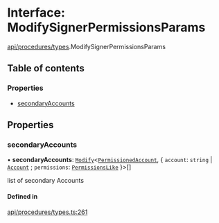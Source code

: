 # Interface: ModifySignerPermissionsParams

[api/procedures/types](../wiki/api.procedures.types).ModifySignerPermissionsParams

## Table of contents

### Properties

- [secondaryAccounts](../wiki/api.procedures.types.ModifySignerPermissionsParams#secondaryaccounts)

## Properties

### secondaryAccounts

• **secondaryAccounts**: [`Modify`](../wiki/types.utils#modify)<[`PermissionedAccount`](../wiki/types.PermissionedAccount), { `account`: `string` \| [`Account`](../wiki/api.entities.Account.Account) ; `permissions`: [`PermissionsLike`](../wiki/types#permissionslike)  }\>[]

list of secondary Accounts

#### Defined in

[api/procedures/types.ts:261](https://github.com/PolymeshAssociation/polymesh-sdk/blob/079537ad/src/api/procedures/types.ts#L261)
